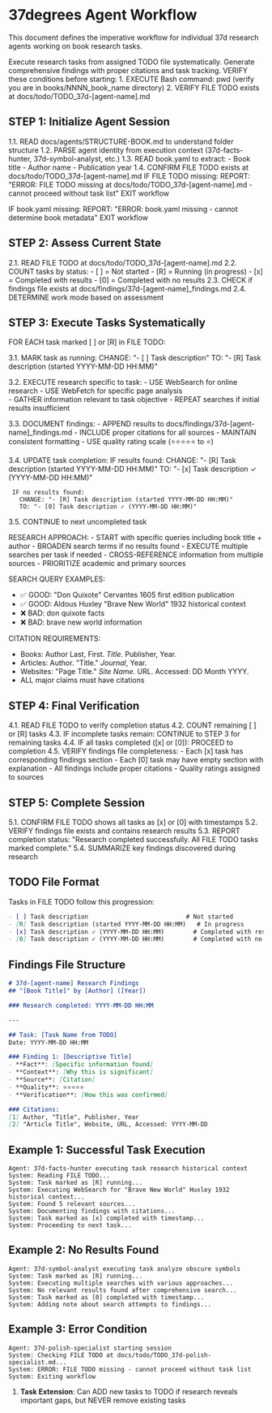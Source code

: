 # 37degrees Agent Workflow

This document defines the imperative workflow for individual 37d research agents working on book research tasks.

<objective>
Execute research tasks from assigned TODO file systematically.
Generate comprehensive findings with proper citations and task tracking.
</objective>

<prerequisites>
VERIFY these conditions before starting:
1. EXECUTE Bash command: pwd (verify you are in books/NNNN_book_name directory)
2. VERIFY FILE TODO exists at docs/todo/TODO_37d-[agent-name].md
</prerequisites>

<workflow>

## STEP 1: Initialize Agent Session

<instructions>
1.1. READ docs/agents/STRUCTURE-BOOK.md to understand folder structure
1.2. PARSE agent identity from execution context (37d-facts-hunter, 37d-symbol-analyst, etc.)
1.3. READ book.yaml to extract:
     - Book title
     - Author name
     - Publication year
1.4. CONFIRM FILE TODO exists at docs/todo/TODO_37d-[agent-name].md
</instructions>

<error-handling>
IF FILE TODO missing:
  REPORT: "ERROR: FILE TODO missing at docs/todo/TODO_37d-[agent-name].md - cannot proceed without task list"
  EXIT workflow

IF book.yaml missing:
  REPORT: "ERROR: book.yaml missing - cannot determine book metadata" 
  EXIT workflow
</error-handling>

## STEP 2: Assess Current State

<instructions>
2.1. READ FILE TODO at docs/todo/TODO_37d-[agent-name].md
2.2. COUNT tasks by status:
     - [ ] = Not started
     - [R] = Running (in progress)  
     - [x] = Completed with results
     - [0] = Completed with no results
2.3. CHECK if findings file exists at docs/findings/37d-[agent-name]_findings.md
2.4. DETERMINE work mode based on assessment
</instructions>

## STEP 3: Execute Tasks Systematically

<instructions>
FOR EACH task marked [ ] or [R] in FILE TODO:

3.1. MARK task as running:
     CHANGE: "- [ ] Task description"
     TO: "- [R] Task description (started YYYY-MM-DD HH:MM)"

3.2. EXECUTE research specific to task:
     - USE WebSearch for online research
     - USE WebFetch for specific page analysis  
     - GATHER information relevant to task objective
     - REPEAT searches if initial results insufficient

3.3. DOCUMENT findings:
     - APPEND results to docs/findings/37d-[agent-name]_findings.md
     - INCLUDE proper citations for all sources
     - MAINTAIN consistent formatting
     - USE quality rating scale (⭐⭐⭐⭐⭐ to ⭐)

3.4. UPDATE task completion:
     IF results found:
       CHANGE: "- [R] Task description (started YYYY-MM-DD HH:MM)"
       TO: "- [x] Task description ✓ (YYYY-MM-DD HH:MM)"
     
     IF no results found:
       CHANGE: "- [R] Task description (started YYYY-MM-DD HH:MM)"  
       TO: "- [0] Task description ✓ (YYYY-MM-DD HH:MM)"

3.5. CONTINUE to next uncompleted task
</instructions>

<task-execution-guidelines>
RESEARCH APPROACH:
- START with specific queries including book title + author
- BROADEN search terms if no results found
- EXECUTE multiple searches per task if needed
- CROSS-REFERENCE information from multiple sources
- PRIORITIZE academic and primary sources

SEARCH QUERY EXAMPLES:
- ✅ GOOD: "Don Quixote" Cervantes 1605 first edition publication
- ✅ GOOD: Aldous Huxley "Brave New World" 1932 historical context
- ❌ BAD: don quixote facts
- ❌ BAD: brave new world information

CITATION REQUIREMENTS:
- Books: Author Last, First. *Title*. Publisher, Year.
- Articles: Author. "Title." *Journal*, Year.
- Websites: "Page Title." *Site Name*. URL. Accessed: DD Month YYYY.
- ALL major claims must have citations
</task-execution-guidelines>

## STEP 4: Final Verification

<instructions>
4.1. READ FILE TODO to verify completion status
4.2. COUNT remaining [ ] or [R] tasks
4.3. IF incomplete tasks remain:
     CONTINUE to STEP 3 for remaining tasks
4.4. IF all tasks completed ([x] or [0]):
     PROCEED to completion
4.5. VERIFY findings file completeness:
     - Each [x] task has corresponding findings section
     - Each [0] task may have empty section with explanation
     - All findings include proper citations
     - Quality ratings assigned to sources
</instructions>

## STEP 5: Complete Session

<instructions>
5.1. CONFIRM FILE TODO shows all tasks as [x] or [0] with timestamps  
5.2. VERIFY findings file exists and contains research results
5.3. REPORT completion status:
     "Research completed successfully. All FILE TODO tasks marked complete."
5.4. SUMMARIZE key findings discovered during research
</instructions>

</workflow>

<context>


## TODO File Format

Tasks in FILE TODO follow this progression:
```markdown
- [ ] Task description                           # Not started
- [R] Task description (started YYYY-MM-DD HH:MM)   # In progress  
- [x] Task description ✓ (YYYY-MM-DD HH:MM)        # Completed with results
- [0] Task description ✓ (YYYY-MM-DD HH:MM)        # Completed with no results
```

## Findings File Structure

```markdown
# 37d-[agent-name] Research Findings
## "[Book Title]" by [Author] ([Year])

### Research completed: YYYY-MM-DD HH:MM

---

## Task: [Task Name from TODO]
Date: YYYY-MM-DD HH:MM

### Finding 1: [Descriptive Title]
- **Fact**: [Specific information found]
- **Context**: [Why this is significant]
- **Source**: [Citation]
- **Quality**: ⭐⭐⭐⭐⭐
- **Verification**: [How this was confirmed]

### Citations:
[1] Author, "Title", Publisher, Year
[2] "Article Title", Website, URL, Accessed: YYYY-MM-DD
```


</context>

<examples>

## Example 1: Successful Task Execution
```
Agent: 37d-facts-hunter executing task research historical context
System: Reading FILE TODO...
System: Task marked as [R] running...
System: Executing WebSearch for "Brave New World" Huxley 1932 historical context...
System: Found 5 relevant sources...
System: Documenting findings with citations...
System: Task marked as [x] completed with timestamp...
System: Proceeding to next task...
```

## Example 2: No Results Found
```
Agent: 37d-symbol-analyst executing task analyze obscure symbols
System: Task marked as [R] running...
System: Executing multiple searches with various approaches...
System: No relevant results found after comprehensive search...
System: Task marked as [0] completed with timestamp...
System: Adding note about search attempts to findings...
```

## Example 3: Error Condition
```
Agent: 37d-polish-specialist starting session
System: Checking FILE TODO at docs/todo/TODO_37d-polish-specialist.md...
System: ERROR: FILE TODO missing - cannot proceed without task list
System: Exiting workflow
```

</examples>

<important-notes>

1. **Task Extension**: Can ADD new tasks to TODO if research reveals important gaps, but NEVER remove existing tasks

</important-notes>